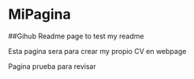# MiPagina

##Gihub Readme page to test my readme

Esta pagina sera para crear my propio CV en webpage

Pagina prueba para revisar
